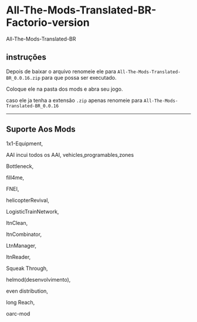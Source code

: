 # All-The-Mods-Translated-BR-Factorio-version

All-The-Mods-Translated-BR

## instruções

Depois de baixar o arquivo renomeie ele para
```All-The-Mods-Translated-BR_0.0.16.zip```
para que possa ser executado.

Coloque ele na pasta dos mods e abra seu jogo.

caso ele ja tenha a extensão ```.zip``` apenas renomeie para ```All-The-Mods-Translated-BR_0.0.16```

***

## Suporte Aos Mods

1x1-Equipment,

AAI incui todos os AAI, vehicles,programables,zones

Bottleneck,

fill4me,

FNEI,

helicopterRevival,

LogisticTrainNetwork,

ltnClean,

ltnCombinator,

LtnManager,

ltnReader,

Squeak Through,

helmod(desenvolvimento),

even distribution,

long Reach,

oarc-mod
